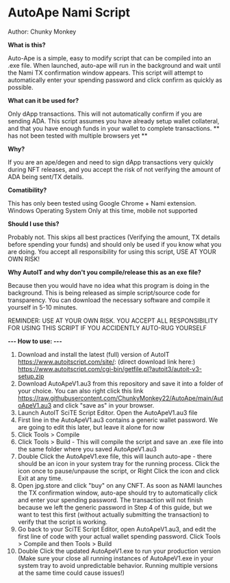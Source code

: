 # AutoApe Nami Script
Author: Chunky Monkey

**What is this?**

Auto-Ape is a simple, easy to modify script that can be compiled into an .exe file. When launched, auto-ape will run in the background and wait until the Nami TX confirmation window appears. This script will attempt to automatically enter your spending password and click confirm as quickly as possible.

**What can it be used for?**

Only dApp transactions. This will not automatically confirm if you are sending ADA. This script assumes you have already setup wallet collateral, and that you have enough funds in your wallet to complete transactions. ** has not been tested with multiple browsers yet **

**Why?**

If you are an ape/degen and need to sign dApp transactions very quickly during NFT releases, and you accept the risk of not verifying the amount of ADA being sent/TX details.

**Comatibility?**

This has only been tested using Google Chrome + Nami extension. Windows Operating System Only at this time, mobile not supported

**Should I use this?**

Probably not. This skips all best practices (Verifying the amount, TX details before spending your funds) and should only be used if you know what you are doing. You accept all responsibility for using this script, USE AT YOUR OWN RISK!

**Why AutoIT and why don't you compile/release this as an exe file?**

Because then you would have no idea what this program is doing in the background. This is being released as simple script/source code for transparency. You can download the necessary software and compile it yourself in 5-10 minutes.

REMINDER: USE AT YOUR OWN RISK. YOU ACCEPT ALL RESPONSIBILITY FOR USING THIS SCRIPT IF YOU ACCIDENTLY AUTO-RUG YOURSELF

**--- How to use: ---**

1. Download and install the latest (full) version of AutoIT https://www.autoitscript.com/site/: (direct download link here:) https://www.autoitscript.com/cgi-bin/getfile.pl?autoit3/autoit-v3-setup.zip
2. Download AutoApeV1.au3 from this repository and save it into a folder of your choice. You can also right click this link https://raw.githubusercontent.com/ChunkyMonkey22/AutoApe/main/AutoApeV1.au3 and click "save as" in your browser.
3. Launch AutoIT SciTE Script Editor. Open the AutoApeV1.au3 file
4. First line in the AutoApeV1.au3 contains a generic wallet password. We are going to edit this later, but leave it alone for now
5. Click Tools > Compile
6. Click Tools > Build - This will compile the script and save an .exe file into the same folder where you saved AutoApeV1.au3
7. Double Click the AutoApeV1.exe file, this will launch auto-ape - there should be an icon in your system tray for the running process. Click the icon once to pause/unpause the script, or Right Click the icon and click Exit at any time.
8. Open jpg.store and click "buy" on any CNFT. As soon as NAMI launches the TX confirmation window, auto-ape should try to automatically click and enter your spending password. The transaction will not finish because we left the generic password in Step 4 of this guide, but we want to test this first (without actually submitting the transaction) to verify that the script is working.
9. Go back to your SciTE Script Editor, open AutoApeV1.au3, and edit the first line of code with your actual wallet spending password. Click Tools > Compile and then Tools > Build
10. Double Click the updated AutoApeV1.exe to run your production version (Make sure your close all running instances of AutoApeV1.exe in your system tray to avoid unpredictable behavior. Running multiple versions at the same time could cause issues!)


